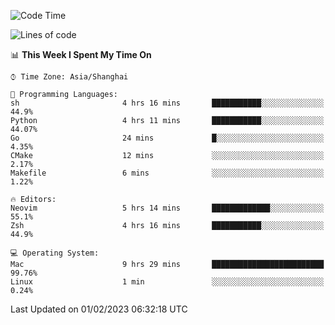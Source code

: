 <!--START_SECTION:waka-->
![Code Time](http://img.shields.io/badge/Code%20Time-1%2C121%20hrs%2020%20mins-blue)

![Lines of code](https://img.shields.io/badge/From%20Hello%20World%20I%27ve%20Written-24%20Thousand%20lines%20of%20code-blue)

📊 **This Week I Spent My Time On** 

```text
⌚︎ Time Zone: Asia/Shanghai

💬 Programming Languages: 
sh                       4 hrs 16 mins       ███████████░░░░░░░░░░░░░░   44.9% 
Python                   4 hrs 11 mins       ███████████░░░░░░░░░░░░░░   44.07% 
Go                       24 mins             █░░░░░░░░░░░░░░░░░░░░░░░░   4.35% 
CMake                    12 mins             ░░░░░░░░░░░░░░░░░░░░░░░░░   2.17% 
Makefile                 6 mins              ░░░░░░░░░░░░░░░░░░░░░░░░░   1.22%

🔥 Editors: 
Neovim                   5 hrs 14 mins       █████████████░░░░░░░░░░░░   55.1% 
Zsh                      4 hrs 16 mins       ███████████░░░░░░░░░░░░░░   44.9%

💻 Operating System: 
Mac                      9 hrs 29 mins       █████████████████████████   99.76% 
Linux                    1 min               ░░░░░░░░░░░░░░░░░░░░░░░░░   0.24%

```


 Last Updated on 01/02/2023 06:32:18 UTC
<!--END_SECTION:waka-->
